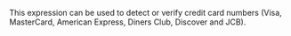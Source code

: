 This expression can be used to detect or verify credit card numbers (Visa, MasterCard, American Express, Diners Club, Discover and JCB).

